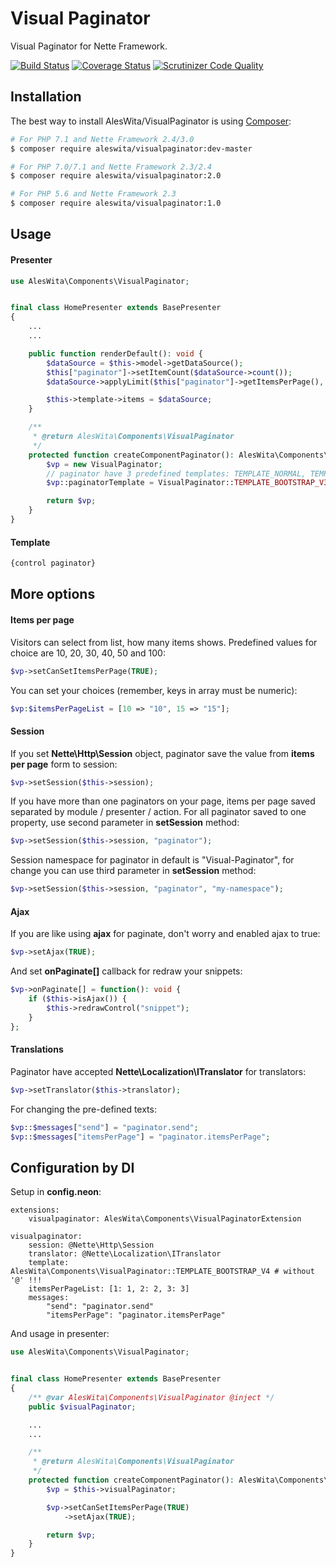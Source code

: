 # Visual Paginator
Visual Paginator for Nette Framework.

[![Build Status](https://travis-ci.org/aleswita/VisualPaginator.svg?branch=master)](https://travis-ci.org/aleswita/VisualPaginator)
[![Coverage Status](https://coveralls.io/repos/github/aleswita/VisualPaginator/badge.svg?branch=master)](https://coveralls.io/github/aleswita/VisualPaginator?branch=master)
[![Scrutinizer Code Quality](https://scrutinizer-ci.com/g/aleswita/VisualPaginator/badges/quality-score.png?b=master)](https://scrutinizer-ci.com/g/aleswita/VisualPaginator/?branch=master)

## Installation
The best way to install AlesWita/VisualPaginator is using [Composer](http://getcomposer.org/):
```sh
# For PHP 7.1 and Nette Framework 2.4/3.0
$ composer require aleswita/visualpaginator:dev-master

# For PHP 7.0/7.1 and Nette Framework 2.3/2.4
$ composer require aleswita/visualpaginator:2.0

# For PHP 5.6 and Nette Framework 2.3
$ composer require aleswita/visualpaginator:1.0
```


## Usage

#### Presenter
```php
use AlesWita\Components\VisualPaginator;


final class HomePresenter extends BasePresenter
{
	...
	...

	public function renderDefault(): void {
		$dataSource = $this->model->getDataSource();
		$this["paginator"]->setItemCount($dataSource->count());
		$dataSource->applyLimit($this["paginator"]->getItemsPerPage(), $this["paginator"]->getOffset());

		$this->template->items = $dataSource;
	}

	/**
	 * @return AlesWita\Components\VisualPaginator
	 */
	protected function createComponentPaginator(): AlesWita\Components\VisualPaginator {
		$vp = new VisualPaginator;
		// paginator have 3 predefined templates: TEMPLATE_NORMAL, TEMPLATE_BOOTSTRAP_V3 and TEMPLATE_BOOTSTRAP_V4
		$vp::paginatorTemplate = VisualPaginator::TEMPLATE_BOOTSTRAP_V3;

		return $vp;
	}
}
```

#### Template
```html
{control paginator}
```


## More options

#### Items per page
Visitors can select from list, how many items shows. Predefined values for choice are 10, 20, 30, 40, 50 and 100:
```php
$vp->setCanSetItemsPerPage(TRUE);
```
You can set your choices (remember, keys in array must be numeric):
```php
$vp:$itemsPerPageList = [10 => "10", 15 => "15"];
```

#### Session
If you set **Nette\Http\Session** object, paginator save the value from **items per page** form to session:
```php
$vp->setSession($this->session);
```
If you have more than one paginators on your page, items per page saved separated by module / presenter / action. For all paginator saved to one property, use second parameter in **setSession** method:
```php
$vp->setSession($this->session, "paginator");
```
Session namespace for paginator in default is "Visual-Paginator", for change you can use third parameter in **setSession** method:
```php
$vp->setSession($this->session, "paginator", "my-namespace");
```

#### Ajax
If you are like using **ajax** for paginate, don't worry and enabled ajax to true:
```php
$vp->setAjax(TRUE);
```
And set **onPaginate[]** callback for redraw your snippets:
```php
$vp->onPaginate[] = function(): void {
	if ($this->isAjax()) {
		$this->redrawControl("snippet");
	}
};
```

#### Translations
Paginator have accepted **Nette\Localization\ITranslator** for translators:
```php
$vp->setTranslator($this->translator);
```
For changing the pre-defined texts:
```php
$vp::$messages["send"] = "paginator.send";
$vp::$messages["itemsPerPage"] = "paginator.itemsPerPage";
```

## Configuration by DI
Setup in **config.neon**:
```neon
extensions:
	visualpaginator: AlesWita\Components\VisualPaginatorExtension

visualpaginator:
	session: @Nette\Http\Session
	translator: @Nette\Localization\ITranslator
	template: AlesWita\Components\VisualPaginator::TEMPLATE_BOOTSTRAP_V4 # without '@' !!!
	itemsPerPageList: [1: 1, 2: 2, 3: 3]
	messages:
		"send": "paginator.send"
		"itemsPerPage": "paginator.itemsPerPage"
```
And usage in presenter:
```php
use AlesWita\Components\VisualPaginator;


final class HomePresenter extends BasePresenter
{
	/** @var AlesWita\Components\VisualPaginator @inject */
	public $visualPaginator;

	...
	...

	/**
	 * @return AlesWita\Components\VisualPaginator
	 */
	protected function createComponentPaginator(): AlesWita\Components\VisualPaginator {
		$vp = $this->visualPaginator;

		$vp->setCanSetItemsPerPage(TRUE)
			->setAjax(TRUE);

		return $vp;
	}
}
```
